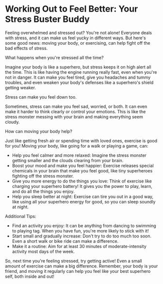 # Working Out to Feel Better: Your Stress Buster Buddy

Feeling overwhelmed and stressed out? You're not alone! Everyone deals with stress, and it can make us feel yucky in different ways. But here's some good news: moving your body, or exercising, can help fight off the bad effects of stress.

What happens when you're stressed all the time?

Imagine your body is like a superhero, but stress keeps it on high alert all the time. This is like having the engine running really fast, even when you're not in danger. It can make you feel tired, give you headaches and tummy troubles, and even weaken your body's defenses like a superhero's shield getting weaker.

Stress can make you feel down too.

Sometimes, stress can make you feel sad, worried, or both. It can even make it harder to think clearly or control your emotions. This is like the stress monster messing with your brain and making everything seem cloudy.

How can moving your body help?

Just like getting fresh air or spending time with loved ones, exercise is good for you! Moving your body, like going for a walk or playing a game, can:

- Help you feel calmer and more relaxed: Imagine the stress monster getting smaller and the clouds clearing from your brain.
- Boost your mood and make you feel happier: Exercise releases special chemicals in your brain that make you feel good, like tiny superheroes fighting off the stress monster.
- Give you more energy to do the things you love: Think of exercise like charging your superhero battery! It gives you the power to play, learn, and do all the things you enjoy.
- Help you sleep better at night: Exercise can tire you out in a good way, like using all your superhero energy for good, so you can sleep soundly at night.

Additional Tips:

- Find an activity you enjoy: It can be anything from dancing to swimming to playing tag. When you have fun, you're more likely to stick with it!
- Start small and gradually increase: Don't try to do too much too soon. Even a short walk or bike ride can make a difference.
- Make it a routine: Aim for at least 30 minutes of moderate-intensity activity most days of the week.

So, next time you're feeling stressed, try getting active! Even a small amount of exercise can make a big difference. Remember, your body is your friend, and moving it regularly can help you feel like your best superhero self, both inside and out!